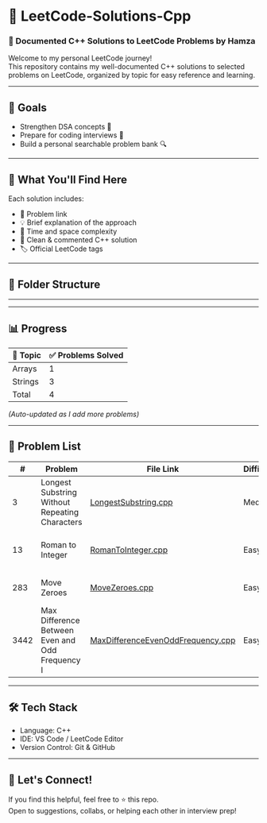 # 📘 LeetCode-Solutions-Cpp

### 🚀 Documented C++ Solutions to LeetCode Problems by **Hamza**

Welcome to my personal LeetCode journey!  
This repository contains my well-documented C++ solutions to selected problems on LeetCode, organized by topic for easy reference and learning.

---

## 🎯 Goals

- Strengthen DSA concepts 💪  
- Prepare for coding interviews 🧠  
- Build a personal searchable problem bank 🔍

---

## 🧠 What You'll Find Here

Each solution includes:
- 🔗 Problem link  
- 💡 Brief explanation of the approach  
- 🧮 Time and space complexity  
- 🧾 Clean & commented C++ solution  
- 🏷️ Official LeetCode tags

---

## 📁 Folder Structure


---


---

## 📊 Progress

| 📂 Topic             | ✅ Problems Solved |
|----------------------|--------------------|
| Arrays               | 1                  |
| Strings              | 3                  |
| Total                | 4                  |

_(Auto-updated as I add more problems)_  

---

## 🧾 Problem List

| #    | Problem                                         | File Link                                                                                     | Difficulty | Tags                        |
|------|--------------------------------------------------|-----------------------------------------------------------------------------------------------|------------|-----------------------------|
| 3    | Longest Substring Without Repeating Characters  | [LongestSubstring.cpp](Strings/LongestSubstringWithoutRepeatingCharacters.cpp)                                         | Medium     | Hash Table, String, Sliding Window |
| 13   | Roman to Integer                                 | [RomanToInteger.cpp](Strings/RomanToInteger.cpp)                                             | Easy       | Hash Table, Math, String    |
| 283  | Move Zeroes                                      | [MoveZeroes.cpp](Arrays/MoveZeroes.cpp)                                                      | Easy       | Array, Two Pointers         |
| 3442 | Max Difference Between Even and Odd Frequency I  | [MaxDifferenceEvenOddFrequency.cpp](Strings/MaxDifferenceEvenOddFrequency.cpp)               | Easy       | Hash Table, String          |

---

## 🛠 Tech Stack

- Language: C++  
- IDE: VS Code / LeetCode Editor  
- Version Control: Git & GitHub  

---

## 🙌 Let's Connect!

If you find this helpful, feel free to ⭐ this repo.  
Open to suggestions, collabs, or helping each other in interview prep!

